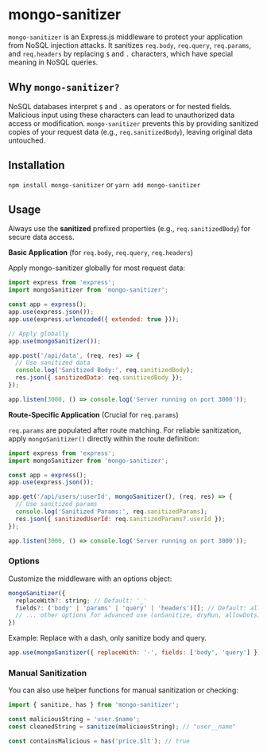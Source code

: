 # mongo-sanitizer

`mongo-sanitizer` is an Express.js middleware to protect your application from NoSQL injection attacks. It sanitizes `req.body`, `req.query`, `req.params`, and `req.headers` by replacing `$` and `.` characters, which have special meaning in NoSQL queries.

## Why `mongo-sanitizer?`

NoSQL databases interpret `$` and `.` as operators or for nested fields. Malicious input using these characters can lead to unauthorized data access or modification. `mongo-sanitizer` prevents this by providing sanitized copies of your request data (e.g., `req.sanitizedBody`), leaving original data untouched.

## Installation

`npm install mongo-sanitizer`
or
`yarn add mongo-sanitizer`

## Usage

Always use the **sanitized** prefixed properties (e.g., `req.sanitizedBody`) for secure data access.

**Basic Application** (for `req.body`, `req.query`, `req.headers`)

Apply mongo-sanitizer globally for most request data:

```javascript
import express from 'express';
import mongoSanitizer from 'mongo-sanitizer';

const app = express();
app.use(express.json());
app.use(express.urlencoded({ extended: true }));

// Apply globally
app.use(mongoSanitizer());

app.post('/api/data', (req, res) => {
  // Use sanitized data
  console.log('Sanitized Body:', req.sanitizedBody);
  res.json({ sanitizedData: req.sanitizedBody });
});

app.listen(3000, () => console.log('Server running on port 3000'));
```

**Route-Specific Application** (Crucial for `req.params`)

`req.params` are populated after route matching. For reliable sanitization, apply `mongoSanitizer()` directly within the route definition:

```javascript
import express from 'express';
import mongoSanitizer from 'mongo-sanitizer';

const app = express();
app.use(express.json());

app.get('/api/users/:userId', mongoSanitizer(), (req, res) => {
  // Use sanitized params
  console.log('Sanitized Params:', req.sanitizedParams);
  res.json({ sanitizedUserId: req.sanitizedParams?.userId });
});

app.listen(3000, () => console.log('Server running on port 3000'));
```

### Options

Customize the middleware with an options object:

```javascript
mongoSanitizer({
  replaceWith?: string; // Default: '_'
  fields?: ('body' | 'params' | 'query' | 'headers')[]; // Default: all
  // ... other options for advanced use (onSanitize, dryRun, allowDots)
})
```

Example: Replace with a dash, only sanitize body and query.

```javascript
app.use(mongoSanitizer({ replaceWith: '-', fields: ['body', 'query'] }));
```

### Manual Sanitization

You can also use helper functions for manual sanitization or checking:

```javascript
import { sanitize, has } from 'mongo-sanitizer';

const maliciousString = 'user.$name';
const cleanedString = sanitize(maliciousString); // "user__name"

const containsMalicious = has('price.$lt'); // true
```